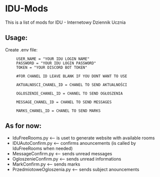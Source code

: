 # IDU-Mods
This is a list of mods for IDU - Internetowy Dziennik Ucznia

## Usage:
   Create .env file:
      
      
         USER_NAME = "YOUR IDU LOGIN NAME"
         PASSWORD = "YOUR IDU LOGIN PASSWORD"
         TOKEN = "YOUR DISCORD BOT TOKEN"
         
         #FOR CHANEL ID LEAVE BLANK IF YOU DONT WANT TO USE
         
         AKTUALNOSCI_CHANEL_ID = CHANEL TO SEND AKTUALNOŚCI
         
         OGLOSZENIE_CHANEL_ID = CHANEL TO SEND OGŁOSZENIA
         
         MESSAGE_CHANEL_ID = CHANEL TO SEND MESSAGES
         
         MARKS_CHANEL_ID = CHANEL TO SEND MARKS   
   

## As for now:
 - IduFreeRooms.py <-- is uset to generate website with available rooms
 - IDUAutoConfirm.py <-- confirms anouncements (is called by IduFreeRooms when needed)
 - MessageConfirm.py <-- sends unread messages
 - OgloszenieConfirm.py <-- sends unread informations
 - MarkConfirm.py <-- sends marks
 - PrzedmiotoweOgloszenia.py <-- sends subject anouncements

